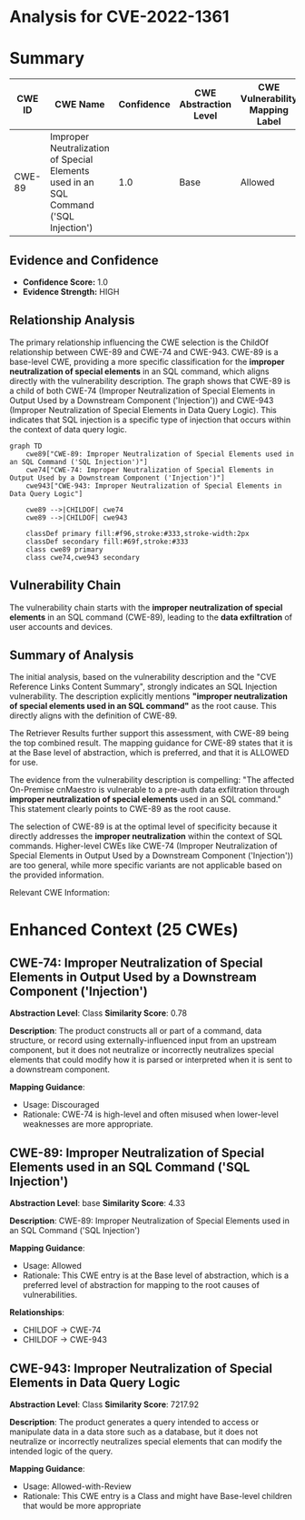 # Analysis for CVE-2022-1361

# Summary
| CWE ID | CWE Name | Confidence | CWE Abstraction Level | CWE Vulnerability Mapping Label | CWE-Vulnerability Mapping Notes |
|---|---|---|---|---|---|
| CWE-89 | Improper Neutralization of Special Elements used in an SQL Command ('SQL Injection') | 1.0 | Base | Allowed | Primary CWE |

## Evidence and Confidence

*   **Confidence Score:** 1.0
*   **Evidence Strength:** HIGH

## Relationship Analysis
The primary relationship influencing the CWE selection is the ChildOf relationship between CWE-89 and CWE-74 and CWE-943. CWE-89 is a base-level CWE, providing a more specific classification for the **improper neutralization of special elements** in an SQL command, which aligns directly with the vulnerability description. The graph shows that CWE-89 is a child of both CWE-74 (Improper Neutralization of Special Elements in Output Used by a Downstream Component ('Injection')) and CWE-943 (Improper Neutralization of Special Elements in Data Query Logic). This indicates that SQL injection is a specific type of injection that occurs within the context of data query logic.

```mermaid
graph TD
    cwe89["CWE-89: Improper Neutralization of Special Elements used in an SQL Command ('SQL Injection')"]
    cwe74["CWE-74: Improper Neutralization of Special Elements in Output Used by a Downstream Component ('Injection')"]
    cwe943["CWE-943: Improper Neutralization of Special Elements in Data Query Logic"]

    cwe89 -->|CHILDOF| cwe74
    cwe89 -->|CHILDOF| cwe943

    classDef primary fill:#f96,stroke:#333,stroke-width:2px
    classDef secondary fill:#69f,stroke:#333
    class cwe89 primary
    class cwe74,cwe943 secondary
```

## Vulnerability Chain
The vulnerability chain starts with the **improper neutralization of special elements** in an SQL command (CWE-89), leading to the **data exfiltration** of user accounts and devices.

## Summary of Analysis
The initial analysis, based on the vulnerability description and the "CVE Reference Links Content Summary", strongly indicates an SQL Injection vulnerability. The description explicitly mentions **"improper neutralization of special elements used in an SQL command"** as the root cause. This directly aligns with the definition of CWE-89.

The Retriever Results further support this assessment, with CWE-89 being the top combined result. The mapping guidance for CWE-89 states that it is at the Base level of abstraction, which is preferred, and that it is ALLOWED for use.

The evidence from the vulnerability description is compelling: "The affected On-Premise cnMaestro is vulnerable to a pre-auth data exfiltration through **improper neutralization of special elements** used in an SQL command." This statement clearly points to CWE-89 as the root cause.

The selection of CWE-89 is at the optimal level of specificity because it directly addresses the **improper neutralization** within the context of SQL commands. Higher-level CWEs like CWE-74 (Improper Neutralization of Special Elements in Output Used by a Downstream Component ('Injection')) are too general, while more specific variants are not applicable based on the provided information.

Relevant CWE Information:

# Enhanced Context (25 CWEs)

## CWE-74: Improper Neutralization of Special Elements in Output Used by a Downstream Component ('Injection')
**Abstraction Level**: Class
**Similarity Score**: 0.78

**Description**:
The product constructs all or part of a command, data structure, or record using externally-influenced input from an upstream component, but it does not neutralize or incorrectly neutralizes special elements that could modify how it is parsed or interpreted when it is sent to a downstream component.

**Mapping Guidance**:
- Usage: Discouraged
- Rationale: CWE-74 is high-level and often misused when lower-level weaknesses are more appropriate.

## CWE-89: Improper Neutralization of Special Elements used in an SQL Command ('SQL Injection')
**Abstraction Level**: base
**Similarity Score**: 4.33

**Description**:
CWE-89: Improper Neutralization of Special Elements used in an SQL Command ('SQL Injection')

**Mapping Guidance**:
- Usage: Allowed
- Rationale: This CWE entry is at the Base level of abstraction, which is a preferred level of abstraction for mapping to the root causes of vulnerabilities.

**Relationships**:
- CHILDOF -> CWE-74
- CHILDOF -> CWE-943

## CWE-943: Improper Neutralization of Special Elements in Data Query Logic
**Abstraction Level**: Class
**Similarity Score**: 7217.92

**Description**:
The product generates a query intended to access or manipulate data in a data store such as a database, but it does not neutralize or incorrectly neutralizes special elements that can modify the intended logic of the query.

**Mapping Guidance**:
- Usage: Allowed-with-Review
- Rationale: This CWE entry is a Class and might have Base-level children that would be more appropriate